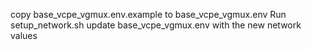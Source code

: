 copy base_vcpe_vgmux.env.example to base_vcpe_vgmux.env
Run setup_network.sh
update base_vcpe_vgmux.env with the new network values
